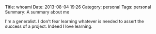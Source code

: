 Title: whoami
Date: 2013-08-04 19:26
Category: personal
Tags: personal
Summary: A summary about me


I'm a generalist.
I don't fear learning whatever is needed to assert the success of a project.
Indeed I love learning.
